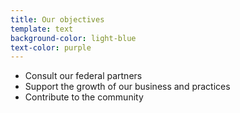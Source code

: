 ```yaml
---
title: Our objectives
template: text
background-color: light-blue
text-color: purple
---
```


- Consult our federal partners
- Support the growth of our business and practices
- Contribute to the community
